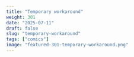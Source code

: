 ```yaml
---
title: "Temporary workaround"
weight: 301
date: "2025-07-11"
draft: false
slug: "temporary-workaround"
tags: ["comics"]
image: "featured-301-temporary-workaround.png"
---
```

